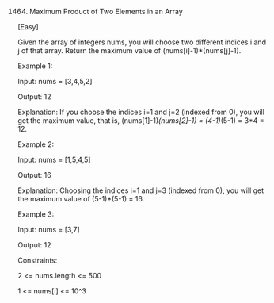 1464. Maximum Product of Two Elements in an Array

[Easy]

Given the array of integers nums, you will choose two different indices i and j of that array. Return the maximum value of (nums[i]-1)*(nums[j]-1).
 
Example 1:

Input: nums = [3,4,5,2]

Output: 12 

Explanation: If you choose the indices i=1 and j=2 (indexed from 0), you will get the maximum value, that is, (nums[1]-1)*(nums[2]-1) = (4-1)*(5-1) = 3*4 = 12. 

Example 2:

Input: nums = [1,5,4,5]

Output: 16

Explanation: Choosing the indices i=1 and j=3 (indexed from 0), you will get the maximum value of (5-1)*(5-1) = 16.

Example 3:

Input: nums = [3,7]

Output: 12
 

Constraints:

2 <= nums.length <= 500

1 <= nums[i] <= 10^3